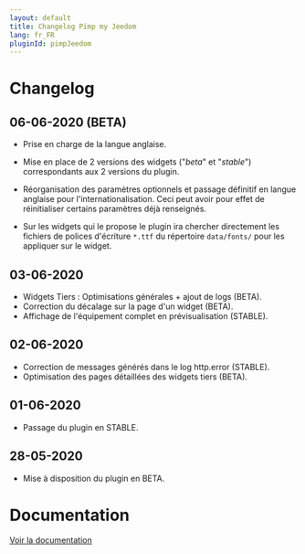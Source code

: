 ```yaml
---
layout: default
title: Changelog Pimp my Jeedom
lang: fr_FR
pluginId: pimpJeedom
---
```


# Changelog

## 06-06-2020 (BETA)

- Prise en charge de la langue anglaise.

- Mise en place de 2 versions des widgets ("*beta*" et "*stable*") correspondants aux 2 versions du plugin.

- Réorganisation des paramètres optionnels et passage définitif en langue anglaise pour l'internationalisation. Ceci peut avoir pour effet de réinitialiser certains paramètres déjà renseignés.

- Sur les widgets qui le propose le plugin ira chercher directement les fichiers de polices d'écriture `*.ttf` du répertoire `data/fonts/` pour les appliquer sur le widget.

## 03-06-2020

- Widgets Tiers : Optimisations générales + ajout de logs (BETA).
- Correction du décalage sur la page d'un widget (BETA).
- Affichage de l'équipement complet en prévisualisation (STABLE).

## 02-06-2020

- Correction de messages générés dans le log http.error (STABLE).
- Optimisation des pages détaillées des widgets tiers (BETA).

## 01-06-2020

- Passage du plugin en STABLE.

## 28-05-2020

- Mise à disposition du plugin en BETA.

# Documentation

[Voir la documentation]({{site.baseurl}}/{{page.pluginId}}/{{page.lang}})
